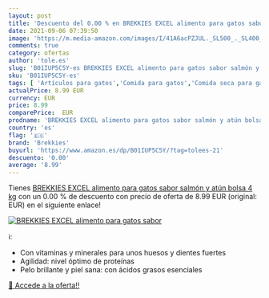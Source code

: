 ```yaml
---
layout: post
title: 'Descuento del 0.00 % en BREKKIES EXCEL alimento para gatos sabor'
date: 2021-09-06 07:39:50
image: 'https://m.media-amazon.com/images/I/41A6acPZJUL._SL500_._SL400_.jpg'
comments: true
category: ofertas
author: 'tole.es'
slug: 'B01IUP5C5Y-es BREKKIES EXCEL alimento para gatos sabor salmón y atún...'
sku: 'B01IUP5C5Y-es'
tags: [ 'Artículos para gatos','Comida para gatos','Comida seca para gatos','Productos para mascotas','atún','brekkies', ]
actualPrice: 8.99 EUR
currency: EUR
price: 8.99
comparePrice:  EUR
prodname: 'BREKKIES EXCEL alimento para gatos sabor salmón y atún bolsa 4 kg'
country: 'es'
flag: '🇪🇸'
brand: 'Brekkies'
buyurl: 'https://www.amazon.es/dp/B01IUP5C5Y/?tag=tolees-21'
descuento: '0.00'
average: '8.99'
---
```


Tienes [BREKKIES EXCEL alimento para gatos sabor salmón y atún bolsa 4 kg](https://www.amazon.es/dp/B01IUP5C5Y/?tag=tolees-21) con un 0.00 % de descuento con precio de oferta de 8.99 EUR (original:  EUR) en el siguiente enlace!

[![BREKKIES EXCEL alimento para gatos sabor](https://m.media-amazon.com/images/I/41A6acPZJUL._SL500_._SL400_.jpg)](https://www.amazon.es/dp/B01IUP5C5Y/?tag=tolees-21)

ℹ️:

- Con vitaminas y minerales para unos huesos y dientes fuertes
- Agilidad: nivel óptimo de proteínas
- Pelo brillante y piel sana: con ácidos grasos esenciales

[🛒 Accede a la oferta!!](https://www.amazon.es/dp/B01IUP5C5Y/?tag=tolees-21)
